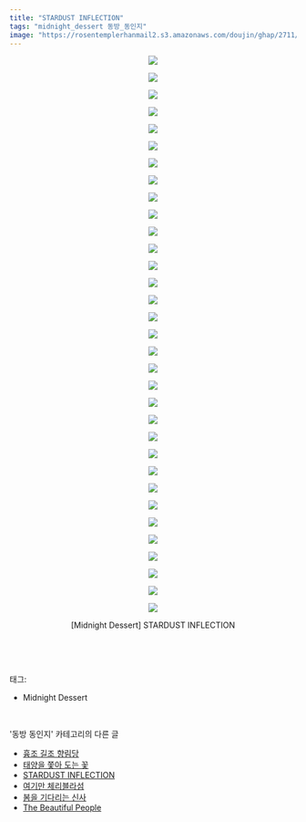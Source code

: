 ```yaml
---
title: "STARDUST INFLECTION"
tags: "midnight_dessert 동방_동인지"
image: "https://rosentemplerhanmail2.s3.amazonaws.com/doujin/ghap/2711/001.jpg"
---
```

<div class="article">
<p style="text-align: center; clear: none; float: none;"><img src="{{ site.imgserver12 }}/ghap/2711/001.jpg"/></p>
<p style="text-align: center; clear: none; float: none;"><img src="{{ site.imgserver12 }}/ghap/2711/002.jpg"/></p>
<p style="text-align: center; clear: none; float: none;"><img src="{{ site.imgserver12 }}/ghap/2711/003.jpg"/></p>
<p style="text-align: center; clear: none; float: none;"><img src="{{ site.imgserver12 }}/ghap/2711/004.jpg"/></p>
<p style="text-align: center; clear: none; float: none;"><img src="{{ site.imgserver12 }}/ghap/2711/005.jpg"/></p>
<p style="text-align: center; clear: none; float: none;"><img src="{{ site.imgserver12 }}/ghap/2711/006.jpg"/></p>
<p style="text-align: center; clear: none; float: none;"><img src="{{ site.imgserver12 }}/ghap/2711/007.jpg"/></p>
<p style="text-align: center; clear: none; float: none;"><img src="{{ site.imgserver12 }}/ghap/2711/008.jpg"/></p>
<p style="text-align: center; clear: none; float: none;"><img src="{{ site.imgserver12 }}/ghap/2711/009.jpg"/></p>
<p style="text-align: center; clear: none; float: none;"><img src="{{ site.imgserver12 }}/ghap/2711/010.jpg"/></p>
<p style="text-align: center; clear: none; float: none;"><img src="{{ site.imgserver12 }}/ghap/2711/011.jpg"/></p>
<p style="text-align: center; clear: none; float: none;"><img src="{{ site.imgserver12 }}/ghap/2711/012.jpg"/></p>
<p style="text-align: center; clear: none; float: none;"><img src="{{ site.imgserver12 }}/ghap/2711/013.jpg"/></p>
<p style="text-align: center; clear: none; float: none;"><img src="{{ site.imgserver12 }}/ghap/2711/014.jpg"/></p>
<p style="text-align: center; clear: none; float: none;"><img src="{{ site.imgserver12 }}/ghap/2711/015.jpg"/></p>
<p style="text-align: center; clear: none; float: none;"><img src="{{ site.imgserver12 }}/ghap/2711/016.jpg"/></p>
<p style="text-align: center; clear: none; float: none;"><img src="{{ site.imgserver12 }}/ghap/2711/017.jpg"/></p>
<p style="text-align: center; clear: none; float: none;"><img src="{{ site.imgserver12 }}/ghap/2711/018.jpg"/></p>
<p style="text-align: center; clear: none; float: none;"><img src="{{ site.imgserver12 }}/ghap/2711/019.jpg"/></p>
<p style="text-align: center; clear: none; float: none;"><img src="{{ site.imgserver12 }}/ghap/2711/020.jpg"/></p>
<p style="text-align: center; clear: none; float: none;"><img src="{{ site.imgserver12 }}/ghap/2711/021.jpg"/></p>
<p style="text-align: center; clear: none; float: none;"><img src="{{ site.imgserver12 }}/ghap/2711/022.jpg"/></p>
<p style="text-align: center; clear: none; float: none;"><img src="{{ site.imgserver12 }}/ghap/2711/023.jpg"/></p>
<p style="text-align: center; clear: none; float: none;"><img src="{{ site.imgserver12 }}/ghap/2711/024.jpg"/></p>
<p style="text-align: center; clear: none; float: none;"><img src="{{ site.imgserver12 }}/ghap/2711/025.jpg"/></p>
<p style="text-align: center; clear: none; float: none;"><img src="{{ site.imgserver12 }}/ghap/2711/026.jpg"/></p>
<p style="text-align: center; clear: none; float: none;"><img src="{{ site.imgserver12 }}/ghap/2711/027.jpg"/></p>
<p style="text-align: center; clear: none; float: none;"><img src="{{ site.imgserver12 }}/ghap/2711/028.jpg"/></p>
<p style="text-align: center; clear: none; float: none;"><img src="{{ site.imgserver12 }}/ghap/2711/029.jpg"/></p>
<p style="text-align: center; clear: none; float: none;"><img src="{{ site.imgserver12 }}/ghap/2711/030.jpg"/></p>
<p style="text-align: center; clear: none; float: none;"><img src="{{ site.imgserver12 }}/ghap/2711/031.jpg"/></p>
<p style="text-align: center; clear: none; float: none;"><img src="{{ site.imgserver12 }}/ghap/2711/032.jpg"/></p>
<p style="text-align: center; clear: none; float: none;"><img src="{{ site.imgserver12 }}/ghap/2711/033.jpg"/></p>
<p style="text-align: center; clear: none; float: none;">[Midnight Dessert] STARDUST INFLECTION</p>
<p><br/></p>
</div><br/>
<div class="tagTrail">
<p>태그: </p>
<ul>
<li>Midnight Dessert</li>
</ul>
</div><br/>
<div class="another">
<p>'동방 동인지' 카테고리의 다른 글</p>
<ul>
<li><a href="/ghap_2713">흉조 길조 향림당</a></li>
<li><a href="/ghap_2712">태양을 쫓아 도는 꽃</a></li>
<li><a href="/ghap_2711">STARDUST INFLECTION</a></li>
<li><a href="/ghap_2710">여기만 체리블라섬</a></li>
<li><a href="/ghap_2709">봄을 기다리는 신사</a></li>
<li><a href="/ghap_2708">The Beautiful People</a></li>
</ul>
</div><br/>
<div class="cb_module cb_fluid">
<div class="cb_wrt cb_profile">
</div><!-- commentList close -->
</div><br/>
